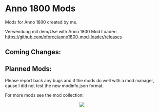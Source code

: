 # Anno 1800 Mods
 Mods for Anno 1800 created by me.

Verwendung mit dem/Use with Anno 1800 Mod Loader: https://github.com/xforce/anno1800-mod-loader/releases

Coming Changes:
-

Planned Mods:
-

Please report back any bugs and if the mods do well with a mod manager, cause I did not test the new modinfo.json format.

For more mods see the mod collection:
<p align="center">
    <a href="https://github.com/anno-mods/Collection"><img src="https://github.com/anno-mods.png"></a>
</p>

